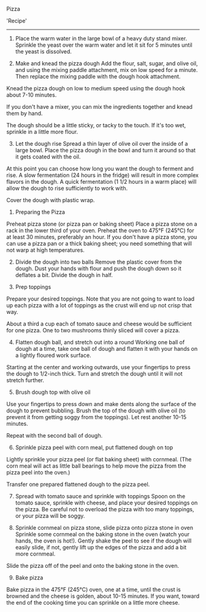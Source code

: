 
Pizza

'Recipe'

----------

1. Place the warm water in the large bowl of a heavy duty stand mixer. Sprinkle the yeast over the warm water and let it sit for 5 minutes until the yeast is dissolved.



2. Make and knead the pizza dough
Add the flour, salt, sugar, and olive oil, and using the mixing paddle attachment, mix on low speed for a minute. Then replace the mixing paddle with the dough hook attachment.



Knead the pizza dough on low to medium speed using the dough hook about 7-10 minutes.



If you don't have a mixer, you can mix the ingredients together and knead them by hand.


The dough should be a little sticky, or tacky to the touch. If it's too wet, sprinkle in a little more flour.



3. Let the dough rise
Spread a thin layer of olive oil over the inside of a large bowl. Place the pizza dough in the bowl and turn it around so that it gets coated with the oil.

At this point you can choose how long you want the dough to ferment and rise. A slow fermentation (24 hours in the fridge) will result in more complex flavors in the dough. A quick fermentation (1 1/2 hours in a warm place) will allow the dough to rise sufficiently to work with.

Cover the dough with plastic wrap.

1. Preparing the Pizza

Preheat pizza stone (or pizza pan or baking sheet)
Place a pizza stone on a rack in the lower third of your oven. Preheat the oven to 475°F (245°C) for at least 30 minutes, preferably an hour. If you don't have a pizza stone, you can use a pizza pan or a thick baking sheet; you need something that will not warp at high temperatures.


2. Divide the dough into two balls
Remove the plastic cover from the dough. Dust your hands with flour and push the dough down so it deflates a bit. Divide the dough in half.


3. Prep toppings

Prepare your desired toppings. Note that you are not going to want to load up each pizza with a lot of toppings as the crust will end up not crisp that way.

About a third a cup each of tomato sauce and cheese would be sufficient for one pizza. One to two mushrooms thinly sliced will cover a pizza.




4. Flatten dough ball, and stretch out into a round
Working one ball of dough at a time, take one ball of dough and flatten it with your hands on a lightly floured work surface.

Starting at the center and working outwards, use your fingertips to press the dough to 1/2-inch thick. Turn and stretch the dough until it will not stretch further.



5. Brush dough top with olive oil

Use your fingertips to press down and make dents along the surface of the dough to prevent bubbling. Brush the top of the dough with olive oil (to prevent it from getting soggy from the toppings). Let rest another 10-15 minutes.

Repeat with the second ball of dough.

6. Sprinkle pizza peel with corn meal, put flattened dough on top

Lightly sprinkle your pizza peel (or flat baking sheet) with cornmeal. (The corn meal will act as little ball bearings to help move the pizza from the pizza peel into the oven.)

Transfer one prepared flattened dough to the pizza peel.


7. Spread with tomato sauce and sprinkle with toppings
Spoon on the tomato sauce, sprinkle with cheese, and place your desired toppings on the pizza. Be careful not to overload the pizza with too many toppings, or your pizza will be soggy.



8. Sprinkle cornmeal on pizza stone, slide pizza onto pizza stone in oven
Sprinkle some cornmeal on the baking stone in the oven (watch your hands, the oven is hot!). Gently shake the peel to see if the dough will easily slide, if not, gently lift up the edges of the pizza and add a bit more cornmeal.

Slide the pizza off of the peel and onto the baking stone in the oven.

9. Bake pizza

Bake pizza in the 475°F (245°C) oven, one at a time, until the crust is browned and the cheese is golden, about 10-15 minutes. If you want, toward the end of the cooking time you can sprinkle on a little more cheese.
